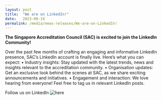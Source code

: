 ```yaml
---
layout: post
title:  "We are on LinkedIn!"   
date:   2023-09-19
permalink: /media/news-releases/We-are-on-LinkedIn!  
---
```


**The Singapore Accreditation Council (SAC) is excited to join the LinkedIn Community!** 

Over the past few months of crafting an engaging and informative LinkedIn presence, SAC’s LinkedIn account is finally live. Here’s what you can expect:
•	Industry insights: Stay updated with the latest trends, news and insights relevant to the accreditation community.
•	Organisation updates: Get an exclusive look behind the scenes at SAC, as we share exciting announcements and initiatives.
•	Engagement and interaction: We love hearing from everyone! Feel free to tag us in relevant LinkedIn posts.

Follow us on LinkedIn ![here](https://www.linkedin.com/company/singapore-accreditation-council/)


 


